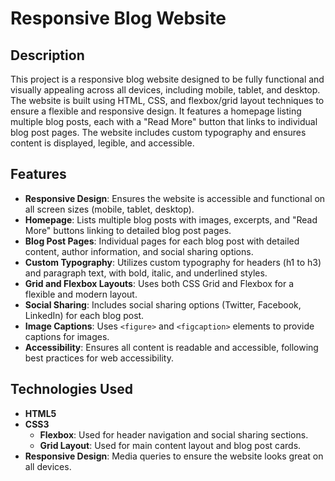 # Responsive Blog Website

## Description

This project is a responsive blog website designed to be fully functional and visually appealing across all devices, including mobile, tablet, and desktop. The website is built using HTML, CSS, and flexbox/grid layout techniques to ensure a flexible and responsive design. It features a homepage listing multiple blog posts, each with a "Read More" button that links to individual blog post pages. The website includes custom typography and ensures content is displayed, legible, and accessible.

## Features

- **Responsive Design**: Ensures the website is accessible and functional on all screen sizes (mobile, tablet, desktop).
- **Homepage**: Lists multiple blog posts with images, excerpts, and "Read More" buttons linking to detailed blog post pages.
- **Blog Post Pages**: Individual pages for each blog post with detailed content, author information, and social sharing options.
- **Custom Typography**: Utilizes custom typography for headers (h1 to h3) and paragraph text, with bold, italic, and underlined styles.
- **Grid and Flexbox Layouts**: Uses both CSS Grid and Flexbox for a flexible and modern layout.
- **Social Sharing**: Includes social sharing options (Twitter, Facebook, LinkedIn) for each blog post.
- **Image Captions**: Uses `<figure>` and `<figcaption>` elements to provide captions for images.
- **Accessibility**: Ensures all content is readable and accessible, following best practices for web accessibility.

## Technologies Used

- **HTML5**
- **CSS3**
  - **Flexbox**: Used for header navigation and social sharing sections.
  - **Grid Layout**: Used for main content layout and blog post cards.
- **Responsive Design**: Media queries to ensure the website looks great on all devices.
